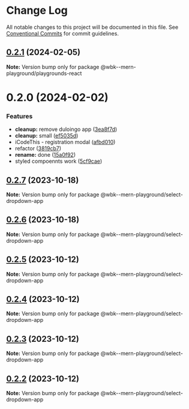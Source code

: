 # Change Log

All notable changes to this project will be documented in this file.
See [Conventional Commits](https://conventionalcommits.org) for commit guidelines.

## [0.2.1](https://github.com/paulAlexSerban/wbk--mern-playground/compare/@wbk--mern-playground/playgrounds-react@0.2.0...@wbk--mern-playground/playgrounds-react@0.2.1) (2024-02-05)

**Note:** Version bump only for package @wbk--mern-playground/playgrounds-react

# 0.2.0 (2024-02-02)

### Features

-   **cleanup:** remove duloingo app ([3ea8f7d](https://github.com/paulAlexSerban/wbk--mern-playground/commit/3ea8f7d47da9759c9ea8f62599a8aa4250b38c3c))
-   **cleanup:** small ([ef5035d](https://github.com/paulAlexSerban/wbk--mern-playground/commit/ef5035dd88231efce920b3a5ed7e94acaaa02811))
-   iCodeThis - registration modal ([afbd010](https://github.com/paulAlexSerban/wbk--mern-playground/commit/afbd01009b1d16bd46b641bf1710db230c3be9bb))
-   refactor ([3819cb7](https://github.com/paulAlexSerban/wbk--mern-playground/commit/3819cb7dabfd32836e6acd0d5a8089b467ea5985))
-   **rename:** done ([15a0f92](https://github.com/paulAlexSerban/wbk--mern-playground/commit/15a0f92f47690da6021269d43d7489cb72cdc514))
-   styled compoennts work ([5cf9cae](https://github.com/paulAlexSerban/wbk--mern-playground/commit/5cf9cae09ec5f9b36f10b44435678947f4bb2f7e))

## [0.2.7](https://github.com/paulAlexSerban/wbk--mern-playground/compare/@wbk--mern-playground/select-dropdown-app@0.2.6...@wbk--mern-playground/select-dropdown-app@0.2.7) (2023-10-18)

**Note:** Version bump only for package @wbk--mern-playground/select-dropdown-app

## [0.2.6](https://github.com/paulAlexSerban/wbk--mern-playground/compare/@wbk--mern-playground/select-dropdown-app@0.2.5...@wbk--mern-playground/select-dropdown-app@0.2.6) (2023-10-18)

**Note:** Version bump only for package @wbk--mern-playground/select-dropdown-app

## [0.2.5](https://github.com/paulAlexSerban/wbk--mern-playground/compare/@wbk--mern-playground/select-dropdown-app@0.2.4...@wbk--mern-playground/select-dropdown-app@0.2.5) (2023-10-12)

**Note:** Version bump only for package @wbk--mern-playground/select-dropdown-app

## [0.2.4](https://github.com/paulAlexSerban/wbk--mern-playground/compare/@wbk--mern-playground/select-dropdown-app@0.2.3...@wbk--mern-playground/select-dropdown-app@0.2.4) (2023-10-12)

**Note:** Version bump only for package @wbk--mern-playground/select-dropdown-app

## [0.2.3](https://github.com/paulAlexSerban/wbk--mern-playground/compare/@wbk--mern-playground/select-dropdown-app@0.2.2...@wbk--mern-playground/select-dropdown-app@0.2.3) (2023-10-12)

**Note:** Version bump only for package @wbk--mern-playground/select-dropdown-app

## [0.2.2](https://github.com/paulAlexSerban/wbk--mern-playground/compare/@wbk--mern-playground/select-dropdown-app@0.2.1...@wbk--mern-playground/select-dropdown-app@0.2.2) (2023-10-12)

**Note:** Version bump only for package @wbk--mern-playground/select-dropdown-app
